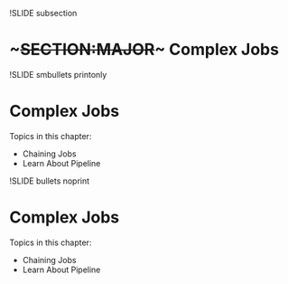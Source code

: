 !SLIDE subsection
# ~~~SECTION:MAJOR~~~ Complex Jobs

!SLIDE smbullets printonly
# Complex Jobs
Topics in this chapter:

* Chaining Jobs
* Learn About Pipeline

!SLIDE bullets noprint
# Complex Jobs
Topics in this chapter:

* Chaining Jobs
* Learn About Pipeline
